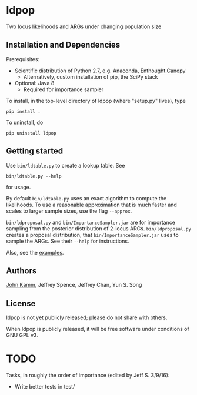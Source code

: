 # ldpop
Two locus likelihoods and ARGs under changing population size

## Installation and Dependencies

Prerequisites:
* Scientific distribution of Python 2.7, e.g. [Anaconda](http://continuum.io/downloads), [Enthought Canopy](https://www.enthought.com/products/canopy/)
  * Alternatively, custom installation of pip, the SciPy stack
* Optional: Java 8
  * Required for importance sampler

To install, in the top-level directory of ldpop (where "setup.py" lives), type
```
pip install .
```

To uninstall, do
```
pip uninstall ldpop
```

## Getting started
Use `bin/ldtable.py` to create a lookup table. See
```
bin/ldtable.py --help
```
for usage.

By default `bin/ldtable.py` uses an exact algorithm to compute the likelihoods.
To use a reasonable approximation that is much faster and scales to larger sample sizes,
use the flag `--approx`.

`bin/ldproposal.py` and `bin/ImportanceSampler.jar` are for importance sampling from the posterior distribution of 2-locus ARGs.
`bin/ldproposal.py` creates a proposal distribution, that `bin/ImportanceSampler.jar` uses to sample the ARGs. See their `--help` for instructions.

Also, see the [examples](example/).

## Authors

[John Kamm](mailto:jkamm@stat.berkeley.edu), Jeffrey Spence, Jeffrey Chan, Yun S. Song

## License

ldpop is not yet publicly released; please do not share with others.

When ldpop is publicly released, it will be free software under conditions of GNU GPL v3.

# TODO

Tasks, in roughly the order of importance (edited by Jeff S. 3/9/16):
* Write better tests in test/
